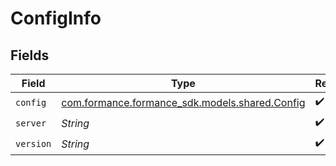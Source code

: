 # ConfigInfo


## Fields

| Field                                                                           | Type                                                                            | Required                                                                        | Description                                                                     |
| ------------------------------------------------------------------------------- | ------------------------------------------------------------------------------- | ------------------------------------------------------------------------------- | ------------------------------------------------------------------------------- |
| `config`                                                                        | [com.formance.formance_sdk.models.shared.Config](../../models/shared/Config.md) | :heavy_check_mark:                                                              | N/A                                                                             |
| `server`                                                                        | *String*                                                                        | :heavy_check_mark:                                                              | N/A                                                                             |
| `version`                                                                       | *String*                                                                        | :heavy_check_mark:                                                              | N/A                                                                             |